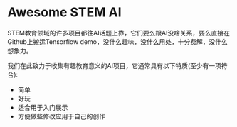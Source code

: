 # Awesome STEM AI

STEM教育领域的许多项目都往AI话题上靠，它们要么跟AI没啥关系，要么直接在Github上搬运Tensorflow demo，没什么趣味，没什么用处，十分费解，没什么想象力。

我们在此致力于收集有趣教育意义的AI项目，它通常具有以下特质(至少有一项符合):

*  简单
*  好玩
*  适合用于入门展示
*  方便做些修改应用于自己的创作
